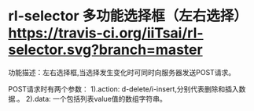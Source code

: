 rl-selector 多功能选择框（左右选择）https://travis-ci.org/iiTsai/rl-selector.svg?branch=master
========================================================================================================================

功能描述：左右选择框,当选择发生变化时可同时向服务器发送POST请求。

POST请求时有两个参数：
1).action: d-delete/i-insert,分别代表删除和插入数据.。
2).data: 一个包括列表value值的数组字符串。
